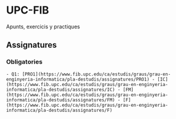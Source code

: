 # UPC-FIB
Apunts, exercicis y practiques

## Assignatures

### Obligatories
    - Q1: [PRO1](https://www.fib.upc.edu/ca/estudis/graus/grau-en-enginyeria-informatica/pla-destudis/assignatures/PRO1) - [IC](https://www.fib.upc.edu/ca/estudis/graus/grau-en-enginyeria-informatica/pla-destudis/assignatures/IC) - [FM](https://www.fib.upc.edu/ca/estudis/graus/grau-en-enginyeria-informatica/pla-destudis/assignatures/FM) - [F](https://www.fib.upc.edu/ca/estudis/graus/grau-en-enginyeria-informatica/pla-destudis/assignatures/F)